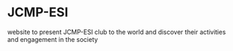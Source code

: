 # JCMP-ESI
website to present JCMP-ESI club to the world and discover their activities and engagement in the society
